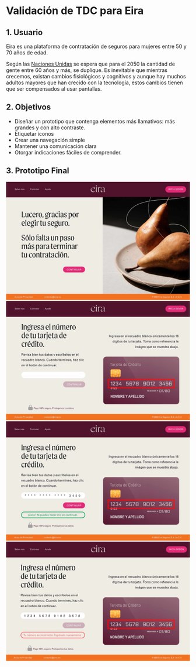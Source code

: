 # Validación de TDC para Eira

## 1. Usuario

Eira es una plataforma de contratación de seguros para mujeres entre 50 y 70 años de edad.

Según las [Naciones Unidas](https://www.un.org/development/desa/publications/world-population-prospects-the-2017-revision.html) se espera que para el 2050 la cantidad de gente entre 60 años y más, se duplique. Es inevitable que mientras crecemos, existan cambios fisiológicos y cognitivos y aunque hay muchos adultos mayores que han crecido con la tecnología, estos cambios tienen que ser compensados al usar pantallas. 

## 2. Objetivos

* Diseñar un prototipo que contenga elementos más llamativos: más grandes y con alto contraste.
* Etiquetar íconos
* Crear una navegación simple
* Mantener una comunicación clara
* Otorgar indicaciones fáciles de comprender.


## 3. Prototipo Final


![prototipo en hd1](https://github.com/roxanaggr/CDMX012-card-validation/blob/main/img-readme/1-CC-Validation-Prototype.jpg)
![prototipo en hd2](https://github.com/roxanaggr/CDMX012-card-validation/blob/main/img-readme/2-CC-Validation-Prototype.jpg)
![prototipo en hd3](https://github.com/roxanaggr/CDMX012-card-validation/blob/main/img-readme/3-CC-Validation-Prototype.jpg)
![prototipo en hd4](https://github.com/roxanaggr/CDMX012-card-validation/blob/main/img-readme/4-CC-Validation-Prototype.jpg)



